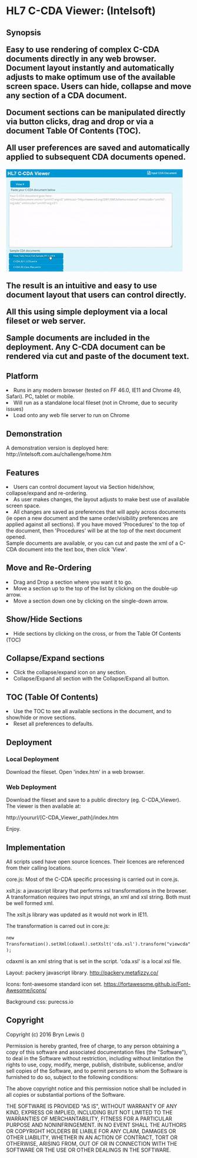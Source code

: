 <h1>HL7 C-CDA Viewer: (Intelsoft)</h1>

<h2>Synopsis</p>
Easy to use rendering of complex C-CDA documents directly in any web browser.
Document layout instantly and automatically adjusts to make optimum use of the available screen space.
Users can hide, collapse and move any section of a CDA document.
<p>Document sections can be manipulated directly via button clicks, drag and drop or via a document Table Of Contents (TOC).</p>
<p>All user preferences are saved and automatically applied to <b>subsequent CDA documents opened</b>.</p>
<img src="demo.gif" />

<p>The result is an intuitive and easy to use document layout that users can control directly.</p>
<p>All this using simple deployment via a local fileset or web server.</p>
<p>Sample documents are included in the deployment. Any C-CDA document can be rendered via cut and paste of the document text.</p>

<h2>Platform</h2>
<li>Runs in any modern browser (tested on FF 46.0, IE11 and Chrome 49, Safari). PC, tablet or mobile. </li>
<li>Will run as a standalone local fileset (not in Chrome, due to security issues)</li>
<li>Load onto any web file server to run on Chrome</li>

<h2>Demonstration</h2>
A demonstration version is deployed here:
http://intelsoft.com.au/challenge/home.htm

<h2>Features</h2>
<li>Users can control document layout via Section hide/show, collapse/expand and re-ordering. </li>
<li>As user makes changes, the layout adjusts to make best use of available screen space.</li>
<li>All changes are saved as preferences that will apply across documents (ie open a new document and the same order/visibility preferences are applied against all sections). If you have moved 'Procedures' to the top of the document, then 'Procedures' will be at the top of the next document opened.</li>
Sample documents are available, or you can cut and paste the xml of a C-CDA document into the text box, then click 'View'.

<h2>Move and Re-Ordering</h2>
<li>Drag and Drop a section where you want it to go.</li>
<li>Move a section up to the top of the list by clicking on the double-up arrow.</li>
<li>Move a section down one by clicking on the single-down arrow.</li>

<h2>Show/Hide Sections</h2>
<li>Hide sections by clicking on the cross, or from the Table Of Contents (TOC)</li>

<h2>Collapse/Expand sections</h2>
<li>Click the collapse/expand icon on any section.</li>
<li>Collapse/Expand all section with the Collapse/Expand all button.</li>

<h2>TOC (Table Of Contents)</h2>
<li>Use the TOC to see all available sections in the document, and to show/hide or move sections.</li>
<li>Reset all preferences to defaults.</li>

<h2>Deployment</h2>
<h3>Local Deployment</h3>
Download the fileset. 
Open 'index.htm' in a web browser.
<h3>Web Deployment</h3>
Download the fileset and save to a public directory (eg. C-CDA_Viewer). The viewer is then available at:
<p>http://yoururl/[C-CDA_Viewer_path]/index.htm</p>

Enjoy.


<h2>Implementation</h2>
All scripts used have open source licences. Their licences are referenced from their calling locations.

core.js: Most of the C-CDA specific processing is carried out in core.js.

xslt.js: a javascript library that performs xsl transformations in the browser. A transformation requires two input strings, an xml and xsl string. Both must be well formed xml.
<p>The xslt.js library was updated as it would not work in IE11.</p>
The transformation is carred out in core.js:

<code>new Transformation().setXml(cdaxml).setXslt('cda.xsl').transform("viewcda");</code>

cdaxml is an xml string that is set in the script.
'cda.xsl' is a local xsl file.

Layout: packery javascript library. http://packery.metafizzy.co/

Icons: font-awesome standard icon set. https://fortawesome.github.io/Font-Awesome/icons/

Background css: purecss.io

<h2>Copyright</h2>
 Copyright (c) 2016 Bryn Lewis (<mailto:brynlewis@intelsoft.com.au>)
 
<p><http://intelsoft.com.au></p>
 
Permission is hereby granted, free of charge, to any person obtaining a copy of this software and associated documentation files (the "Software"), to deal in the Software without restriction, including without limitation the rights to use, copy, modify, merge, publish, distribute, sublicense, and/or sell copies of the Software, and to permit persons to whom the Software is furnished to do so, subject to the following conditions:

The above copyright notice and this permission notice shall be included in all copies or substantial portions of the Software.
 
THE SOFTWARE IS PROVIDED "AS IS", WITHOUT WARRANTY OF ANY KIND, EXPRESS OR IMPLIED, INCLUDING BUT NOT LIMITED TO THE WARRANTIES OF MERCHANTABILITY, FITNESS FOR A PARTICULAR PURPOSE AND NONINFRINGEMENT. IN NO EVENT SHALL THE AUTHORS OR COPYRIGHT HOLDERS BE LIABLE FOR ANY CLAIM, DAMAGES OR OTHER LIABILITY, WHETHER IN AN ACTION OF CONTRACT, TORT OR OTHERWISE, ARISING FROM, OUT OF OR IN CONNECTION WITH THE SOFTWARE OR THE USE OR OTHER DEALINGS IN THE SOFTWARE.
